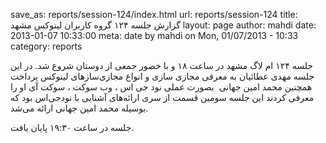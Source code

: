 save_as: reports/session-124/index.html
url: reports/session-124
title: گزارش جلسه ۱۲۴ گروه کاربران لینوکس مشهد
layout: page
author: mahdi
date: 2013-01-07 10:33:00
meta: date by mahdi on Mon, 01/07/2013 - 10:33
category: reports



جلسه ۱۲۴ ام لاگ مشهد در ساعت ۱۸ و با خضور جمعی از دوستان شروع شد. در این جلسه
مهدی عطائیان به معرفی مجازی سازی و انواع مجازی‌سازهای لینوکس پرداخت همچنین
محمد امین جهانی  بصورت عملی نود جی اس ، وب سوکت ، سوکت آی او را معرفی کردند
این جلسه سومین قسمت از سری ارائه‌های آشنایی با نود‌جی‌اس بود که بوسیله محمد
امین جهانی ارائه می‌شد.


<!--more-->



جلسه در ساعت ۱۹:۳۰ پایان یافت.
